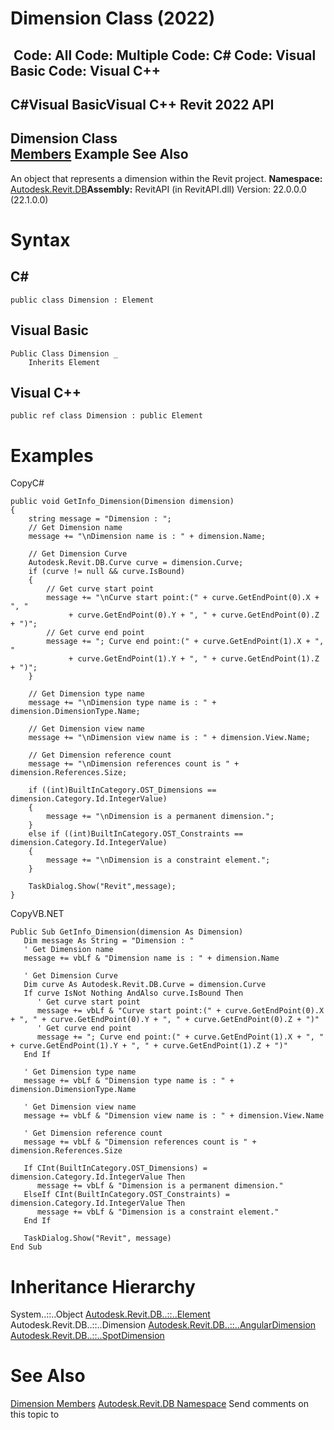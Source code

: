 # Dimension Class (2022)

﻿
 Code: All Code: Multiple Code: C# Code: Visual Basic Code: Visual C++   
---  
C#Visual BasicVisual C++
Revit 2022 API  
---  
Dimension Class  
[Members](e7d89ec9-836a-dba0-eed6-7ccace9d0b26.md "Dimension Members") Example See Also  
---  
An object that represents a dimension within the Revit project. 
**Namespace:** [Autodesk.Revit.DB](87546ba7-461b-c646-cbb1-2cb8f5bff8b2.md "Autodesk.Revit.DB Namespace")**Assembly:** RevitAPI (in RevitAPI.dll) Version: 22.0.0.0 (22.1.0.0)
# Syntax
C#  
---  
```text
public class Dimension : Element
```
  
Visual Basic  
---  
```text
Public Class Dimension _
	Inherits Element
```
  
Visual C++  
---  
```text
public ref class Dimension : public Element
```
  
# Examples
CopyC#
```text
public void GetInfo_Dimension(Dimension dimension)
{
    string message = "Dimension : ";
    // Get Dimension name
    message += "\nDimension name is : " + dimension.Name;

    // Get Dimension Curve
    Autodesk.Revit.DB.Curve curve = dimension.Curve;
    if (curve != null && curve.IsBound)
    {
        // Get curve start point
        message += "\nCurve start point:(" + curve.GetEndPoint(0).X + ", "
             + curve.GetEndPoint(0).Y + ", " + curve.GetEndPoint(0).Z + ")";
        // Get curve end point
        message += "; Curve end point:(" + curve.GetEndPoint(1).X + ", "
             + curve.GetEndPoint(1).Y + ", " + curve.GetEndPoint(1).Z + ")";
    }

    // Get Dimension type name
    message += "\nDimension type name is : " + dimension.DimensionType.Name;

    // Get Dimension view name
    message += "\nDimension view name is : " + dimension.View.Name;

    // Get Dimension reference count
    message += "\nDimension references count is " + dimension.References.Size;

    if ((int)BuiltInCategory.OST_Dimensions == dimension.Category.Id.IntegerValue)
    {
        message += "\nDimension is a permanent dimension.";
    }
    else if ((int)BuiltInCategory.OST_Constraints == dimension.Category.Id.IntegerValue)
    {
        message += "\nDimension is a constraint element.";
    }

    TaskDialog.Show("Revit",message);
}
```

CopyVB.NET
```text
Public Sub GetInfo_Dimension(dimension As Dimension)
   Dim message As String = "Dimension : "
   ' Get Dimension name
   message += vbLf & "Dimension name is : " + dimension.Name

   ' Get Dimension Curve
   Dim curve As Autodesk.Revit.DB.Curve = dimension.Curve
   If curve IsNot Nothing AndAlso curve.IsBound Then
      ' Get curve start point
      message += vbLf & "Curve start point:(" + curve.GetEndPoint(0).X + ", " + curve.GetEndPoint(0).Y + ", " + curve.GetEndPoint(0).Z + ")"
      ' Get curve end point
      message += "; Curve end point:(" + curve.GetEndPoint(1).X + ", " + curve.GetEndPoint(1).Y + ", " + curve.GetEndPoint(1).Z + ")"
   End If

   ' Get Dimension type name
   message += vbLf & "Dimension type name is : " + dimension.DimensionType.Name

   ' Get Dimension view name
   message += vbLf & "Dimension view name is : " + dimension.View.Name

   ' Get Dimension reference count
   message += vbLf & "Dimension references count is " + dimension.References.Size

   If CInt(BuiltInCategory.OST_Dimensions) = dimension.Category.Id.IntegerValue Then
      message += vbLf & "Dimension is a permanent dimension."
   ElseIf CInt(BuiltInCategory.OST_Constraints) = dimension.Category.Id.IntegerValue Then
      message += vbLf & "Dimension is a constraint element."
   End If

   TaskDialog.Show("Revit", message)
End Sub
```

# Inheritance Hierarchy
System..::..Object [Autodesk.Revit.DB..::..Element](eb16114f-69ea-f4de-0d0d-f7388b105a16.md "Element Class") Autodesk.Revit.DB..::..Dimension [Autodesk.Revit.DB..::..AngularDimension](6f3b8d2e-904b-41cb-e57f-34fc8c1a0f4a.md "AngularDimension Class") [Autodesk.Revit.DB..::..SpotDimension](f3c633ac-1595-cb8d-5c1b-66eb3eefb433.md "SpotDimension Class")
# See Also
[Dimension Members](e7d89ec9-836a-dba0-eed6-7ccace9d0b26.md "Dimension Members")
[Autodesk.Revit.DB Namespace](87546ba7-461b-c646-cbb1-2cb8f5bff8b2.md "Autodesk.Revit.DB Namespace")
Send comments on this topic to 
